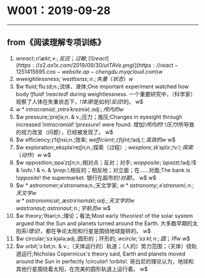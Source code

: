 # W001：2019-09-28

---

## from《阅读理解专项训练》

1. $w react;riˈækt;v.;反应；过敏;[![react](https://s2.ax1x.com/2019/09/30/utTAVe.png)](https://react-1251415695.cos-website.ap-chengdu.myqcloud.com)  w$
2. $w weightlessness;ˈweɪtlɪsnɪs;n.;失重（状态） w$
3. $w fluid;ˈfluːɪd;n.;流体、液体;One important experiment watched how body $!fluid!$ $!reacted!$ during weightlessness. 一个重要研究中，（科学家）观察了人体在失重状态下，$!体液!$是如何$!反应!$的。 w$
4. $w * intracranial;ˌɪntrəˈkreɪniəl;adj.;颅内的 w$
5. $w pressure;ˈpreʃə;n. & v.;压力；施压;Changes in eyesight through increased $!intracranial!$ $!pressure!$ were found. 增加$!颅内的!$ $!压力!$所导致的视力改变（问题），已经被发现了。 w$
6. $w efficiency;ɪˈfɪʃnsi;n.;效率;
   $w efficient;ɪˈfɪʃnt;$!adj.!$;高效的 w$ w$
7. $w exploration;ˌekspləˈreɪʃn;n.;探索（过程）;
   $w explore;ɪkˈsplɔː;$!v.!$;探索（动作） w$ w$
8. $w opposition;ˌɒpəˈzɪʃn;n.;相对点；反对；对手;
   $w opposite;ˈɒpəzɪt;$!adj.!$ & $!adv.!$ & n. & $!prep.!$;相反的；相反地；对立面；在……对面;The bank is $!opposite!$ the supermarket. 银行在超市的$!对面!$。 w$ w$
9. $w * astronomer;əˈstrɒnəmə;n.;天文学家;
   $w * astronomy;əˈstrɒnəmi;n.;天文学 w$  
   $w * astronomical;ˌæstrəˈnɒmɪkl;adj.;天文学的 w$  
   $w astronaut;astronaut;n.;宇航员 w$ w$
10. $w theory;ˈθɪəri;n.;理论；看法;Most early $!theories!$ of the solar system argued that the Sun and planets turned around the Earth. 大多数早期的太阳系$!理论!$，都在争论太阳和行星是围绕地球旋转的。 w$
11. $w circular;ˈsɜːkjələ;adj.;圆形的；环形的;
    $w circle;ˈsɜːkl;n.;圆；环 w$ w$
12. $w orbit;ˈɔːbɪt;n. & v.;（天体运行的）轨道；（人的）势力范围；（天体）绕轨道运行;Nicholas Copernicus's theory said, Earth and planets moved around the Sun in perfectly $!circular!$ $!orbits!$. 哥白尼的理论认为，地球和其他行星围绕着太阳，在完美的圆形轨道上运行着。 w$